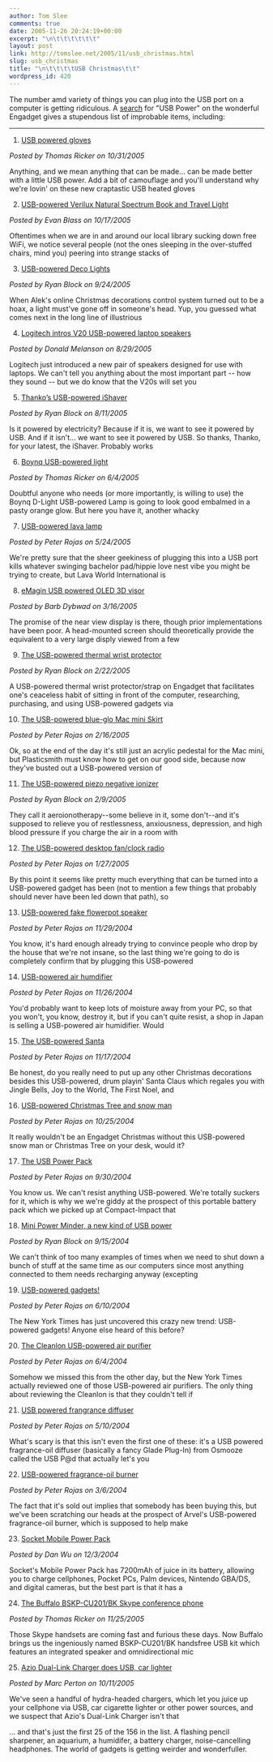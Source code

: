 ```yaml
---
author: Tom Slee
comments: true
date: 2005-11-26 20:24:19+00:00
excerpt: "\n\t\t\t\t\t\t"
layout: post
link: http://tomslee.net/2005/11/usb_christmas.html
slug: usb_christmas
title: "\n\t\t\t\tUSB Christmas\t\t"
wordpress_id: 420
---
```



				

The number amd variety of things you can plug into the USB port on a computer is getting ridiculous. A [search](http://www.engadget.com/search/?q=usb+power&submit=Go) for "USB Power" on the wonderful Engadget gives a stupendous list of improbable items, including:




****





1. [USB powered gloves](http://www.engadget.com/entry/1234000590065822/)
  
_Posted by Thomas Ricker on 10/31/2005_
  
Anything,
and we mean anything that can be made... can be made better with a
little USB power. Add a bit of camouflage and you'll understand why
we're lovin' on these new craptastic USB heated gloves




2. [USB-powered Verilux Natural Spectrum Book and Travel Light](http://www.engadget.com/entry/1234000033063784/)
  
_Posted by Evan Blass on 10/17/2005_
  
Oftentimes
when we are in and around our local library sucking down free WiFi, we
notice several people (not the ones sleeping in the over-stuffed
chairs, mind you) peering into strange stacks of




3. [USB-powered Deco Lights](http://www.engadget.com/entry/1234000943060160/)
  
_Posted by Ryan Block on 9/24/2005_
  
When
Alek's online Christmas decorations control system turned out to be a
hoax, a light must've gone off in someone's head. Yup, you guessed what
comes next in the long line of illustrious




4. [Logitech intros V20 USB-powered laptop speakers](http://www.engadget.com/entry/1234000480056448/)
  
_Posted by Donald Melanson on 8/29/2005_
  
Logitech
just introduced a new pair of speakers designed for use with laptops.
We can't tell you anything about the most important part -- how they
sound -- but we do know that the V20s will set you




5. [Thanko’s USB-powered iShaver](http://www.engadget.com/entry/1234000473054105/)
  
_Posted by Ryan Block on 8/11/2005_
  
Is
it powered by electricity? Because if it is, we want to see it powered
by USB. And if it isn't... we want to see it powered by USB. So thanks,
Thanko, for your latest, the iShaver. Probably works




6. [Boynq USB-powered light](http://www.engadget.com/entry/1234000770045548/)
  
_Posted by Thomas Ricker on 6/4/2005_
  
Doubtful
anyone who needs (or more importantly, is willing to use) the Boynq
D-Light USB-powered Lamp is going to look good embalmed in a pasty
orange glow. But here you have it, another whacky




7. [USB-powered lava lamp](http://www.engadget.com/entry/1234000637044382/)
  
_Posted by Peter Rojas on 5/24/2005_
  
We're
pretty sure that the sheer geekiness of plugging this into a USB port
kills whatever swinging bachelor pad/hippie love nest vibe you might be
trying to create, but Lava World International is




8. [eMagin USB powered OLED 3D visor](http://www.engadget.com/entry/1234000270036305/)
  
_Posted by Barb Dybwad on 3/16/2005_
  
The
promise of the near view display is there, though prior implementations
have been poor. A head-mounted screen should theoretically provide the
equivalent to a very large disply viewed from a few




9. [The USB-powered thermal wrist protector](http://www.engadget.com/entry/1234000720032816/)
  
_Posted by Ryan Block on 2/22/2005_
  
A
USB-powered thermal wrist protector/strap on Engadget that facilitates
one's ceaceless habit of sitting in front of the computer, researching,
purchasing, and using USB-powered gadgets via




10. [The USB-powered blue-glo Mac mini Skirt](http://www.engadget.com/entry/1234000170031894/)
  
_Posted by Peter Rojas on 2/16/2005_
  
Ok,
so at the end of the day it's still just an acrylic pedestal for the
Mac mini, but Plasticsmith must know how to get on our good side,
because now they've busted out a USB-powered version of




11. [The USB-powered piezo negative ionizer](http://www.engadget.com/entry/1234000423030935/)
  
_Posted by Ryan Block on 2/9/2005_
  
They
call it aeroionotherapy--some believe in it, some don't--and it's
supposed to relieve you of restlessness, anxiousness, depression, and
high blood pressure if you charge the air in a room with




12. [The USB-powered desktop fan/clock radio](http://www.engadget.com/entry/1234000897029209/)
  
_Posted by Peter Rojas on 1/27/2005_
  
By
this point it seems like pretty much everything that can be turned into
a USB-powered gadget has been (not to mention a few things that
probably should never have been led down that path), so




13. [USB-powered fake flowerpot speaker](http://www.engadget.com/entry/1234000887021843/)
  
_Posted by Peter Rojas on 11/29/2004_
  
You
know, it's hard enough already trying to convince people who drop by
the house that we're not insane, so the last thing we're going to do is
completely confirm that by plugging this USB-powered




14. [USB-powered air humdifier](http://www.engadget.com/entry/1234000340021613/)
  
_Posted by Peter Rojas on 11/26/2004_
  
You'd
probably want to keep lots of moisture away from your PC, so that you
won't, you know, destroy it, but if you can't quite resist, a shop in
Japan is selling a USB-powered air humidifier. Would




15. [The USB-powered Santa](http://www.engadget.com/entry/1498518862884828/)
  
_Posted by Peter Rojas on 11/17/2004_
  
Be
honest, do you really need to put up any other Christmas decorations
besides this USB-powered, drum playin' Santa Claus which regales you
with Jingle Bells, Joy to the World, The First Noel, and




16. [USB-powered Christmas Tree and snow man](http://www.engadget.com/entry/8930472159314672/)
  
_Posted by Peter Rojas on 10/25/2004_
  
It really wouldn't be an Engadget Christmas without this USB-powered snow man or Christmas Tree on your desk, would it?




17. [The USB Power Pack](http://www.engadget.com/entry/1488507740662585/)
  
_Posted by Peter Rojas on 9/30/2004_
  
You
know us. We can't resist anything USB-powered. We're totally suckers
for it, which is why we we're giddy at the prospect of this portable
battery pack which we picked up at Compact-Impact that




18. [Mini Power Minder, a new kind of USB power](http://www.engadget.com/entry/7943838951650352/)
  
_Posted by Ryan Block on 9/15/2004_
  
We
can't think of too many examples of times when we need to shut down a
bunch of stuff at the same time as our computers since most anything
connected to them needs recharging anyway (excepting




19. [USB-powered gadgets!](http://www.engadget.com/entry/0524298117686276/)
  
_Posted by Peter Rojas on 6/10/2004_
  
The New York Times has just uncovered this crazy new trend: USB-powered gadgets! Anyone else heard of this before?




20. [The Cleanlon USB-powered air purifier](http://www.engadget.com/entry/1376273305105716/)
  
_Posted by Peter Rojas on 6/4/2004_
  
Somehow
we missed this from the other day, but the New York Times actually
reviewed one of those USB-powered air purifiers. The only thing about
reviewing the Cleanlon is that they couldn't tell if




21. [USB powered frangrance diffuser](http://www.engadget.com/entry/9389631206441507/)
  
_Posted by Peter Rojas on 5/10/2004_
  
What's
scary is that this isn't even the first one of these: it's a USB
powered fragrance-oil diffuser (basically a fancy Glade Plug-In) from
Osmooze called the USB P@d that actually let's you




22. [USB-powered fragrance-oil burner](http://www.engadget.com/entry/2487485527337141/)
  
_Posted by Peter Rojas on 3/6/2004_
  
The
fact that it's sold out implies that somebody has been buying this, but
we've been scratching our heads at the prospect of Arvel's USB-powered
fragrance-oil burner, which is supposed to help make




23. [Socket Mobile Power Pack](http://www.engadget.com/entry/1234000247022278/)
  
_Posted by Dan Wu on 12/3/2004_
  
Socket's
Mobile Power Pack has 7200mAh of juice in its battery, allowing you to
charge cellphones, Pocket PCs, Palm devices, Nintendo GBA/DS, and
digital cameras, but the best part is that it has a




24. [The Buffalo BSKP-CU201/BK Skype conference phone](http://www.engadget.com/entry/1234000807069612/)
  
_Posted by Thomas Ricker on 11/25/2005_
  
Those
Skype handsets are coming fast and furious these days. Now Buffalo
brings us the ingeniously named BSKP-CU201/BK handsfree USB kit which
features an integrated speaker and omnidirectional mic




25. [Azio Dual-Link Charger does USB, car lighter](http://www.engadget.com/entry/1234000197062537/)
  
_Posted by Marc Perton on 10/11/2005_
  
We've
seen a handful of hydra-headed chargers, which let you juice up your
cellphone via USB, car cigarette lighter or other power sources, and we
suspect that Azio's Dual-Link Charger isn't that




... and that's just the first 25 of the 156 in the list. A flashing pencil sharpener, an aquarium, a humidifer, a battery charger, noise-cancelling headphones. The world of gadgets is getting weirder and wonderfuller.


		
